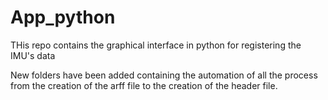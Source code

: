 # App_python
THis repo contains the graphical interface in python for registering the IMU's data

New folders have been added containing the automation of all the process from the creation of the arff file to the creation of the header file.
